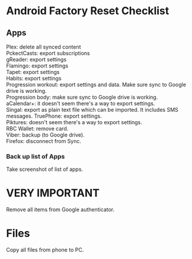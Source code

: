 # Android Factory Reset Checklist

## Apps
Plex: delete all synced content  
PckectCasts: export subscriptions  
gReader: export settings  
Flamingo: export settings  
Tapet: export settings  
Habits: export settings  
Progression workout: export settings and data. Make sure sync to Google drive is working.  
Progression body: make sure sync to Google drive is working.  
aCalendar+: it doesn't seem there's a way to export settings.  
Singal: export as plain text file which can be imported. It includes SMS messages.
TruePhone: export settings.  
Piktures: doesn't seem there's a way to export settings.  
RBC Wallet: remove card.  
Viber: backup (to Google drive).  
Firefox: disconnect from Sync.  

### Back up list of Apps
Take screenshot of list of apps.  

# VERY IMPORTANT 
Remove all items from Google authenticator.

# Files
Copy all files from phone to PC.  
